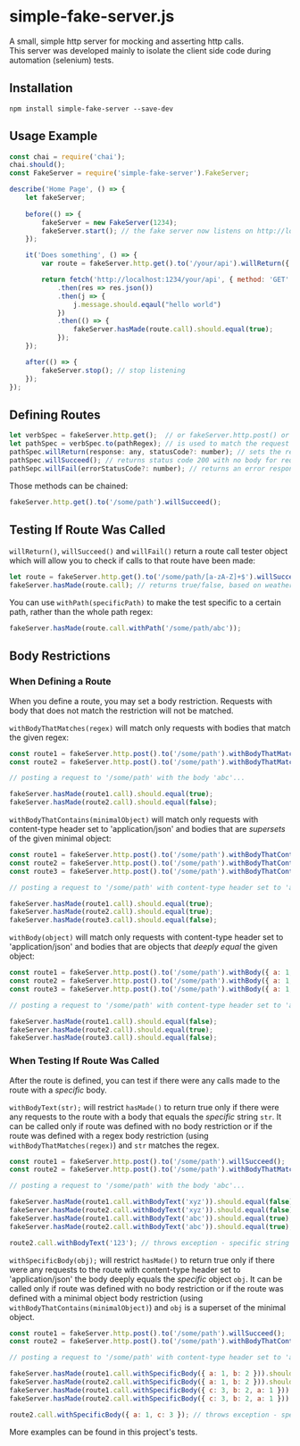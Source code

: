 # simple-fake-server.js
A small, simple http server for mocking and asserting http calls.  
This server was developed mainly to isolate the client side code during automation (selenium) tests.  

## Installation
`npm install simple-fake-server --save-dev`

## Usage Example
```js
const chai = require('chai');
chai.should();
const FakeServer = require('simple-fake-server').FakeServer;

describe('Home Page', () => {
    let fakeServer;
    
    before(() => {
        fakeServer = new FakeServer(1234);
        fakeServer.start(); // the fake server now listens on http://localhost:1234
    });

    it('Does something', () => {
        var route = fakeServer.http.get().to('/your/api').willReturn({ message: "hello world" });

        return fetch('http://localhost:1234/your/api', { method: 'GET' })
            .then(res => res.json())
            .then(j => {
                j.message.should.eqaul("hello world")
            })
            .then(() => {
                fakeServer.hasMade(route.call).should.equal(true);
            });
    });

    after(() => {
        fakeServer.stop(); // stop listening
    });
});
```

## Defining Routes

```js
let verbSpec = fakeServer.http.get();  // or fakeServer.http.post() or fakeServer.http.put() - is used to match the request's verb.
let pathSpec = verbSpec.to(pathRegex); // is used to match the request url.  
pathSpec.willReturn(response: any, statusCode?: number); // sets the response that the fake server will return for requests matching the path spec, default status code is 200.  
pathSpec.willSucceed(); // returns status code 200 with no body for requests matching the path spec.  
pathSepc.willFail(errorStatusCode?: number); // returns an error response with the provided status code, default code is 500.
```

Those methods can be chained:
```js
fakeServer.http.get().to('/some/path').willSucceed();
```

## Testing If Route Was Called

`willReturn()`, `willSucceed()` and `willFail()` return a route call tester object which will allow you to check if calls to that route have been made:

```js
let route = fakeServer.http.get().to('/some/path/[a-zA-Z]+$').willSucceed();
fakeServer.hasMade(route.call); // returns true/false, based on weather this route was called since the server was started.
```
 
You can use `withPath(specificPath)` to make the test specific to a certain path, rather than the whole path regex:
```js
fakeServer.hasMade(route.call.withPath('/some/path/abc'));
```

## Body Restrictions

### When Defining a Route

When you define a route, you may set a body restriction. Requests with body that does not match the restriction will not be matched.

`withBodyThatMatches(regex)` will match only requests with bodies that match the given regex:

```js
const route1 = fakeServer.http.post().to('/some/path').withBodyThatMatches('[a-zA-Z]+$').willSucceed();
const route2 = fakeServer.http.post().to('/some/path').withBodyThatMatches('[0-9]+$').willSucceed();

// posting a request to '/some/path' with the body 'abc'...

fakeServer.hasMade(route1.call).should.equal(true);
fakeServer.hasMade(route2.call).should.equal(false);
```

`withBodyThatContains(minimalObject)` will match only requests with content-type header set to 'application/json' and bodies that are *supersets* of the given minimal object:

```js
const route1 = fakeServer.http.post().to('/some/path').withBodyThatContains({ a: 1, b: 2 }).willSucceed();
const route2 = fakeServer.http.post().to('/some/path').withBodyThatContains({ a: 1, b: 2, c: 3 }).willSucceed();
const route3 = fakeServer.http.post().to('/some/path').withBodyThatContains({ a: 1, b: 2, c: 3, d: 4 }).willSucceed();

// posting a request to '/some/path' with content-type header set to 'application/json' and the body JSON.stringify({ b: 2, a: 1, c: 3 })...

fakeServer.hasMade(route1.call).should.equal(true);
fakeServer.hasMade(route2.call).should.equal(true);
fakeServer.hasMade(route3.call).should.equal(false);
```

`withBody(object)` will match only requests with content-type header set to 'application/json' and bodies that are objects that *deeply equal* the given object:

```js
const route1 = fakeServer.http.post().to('/some/path').withBody({ a: 1, b: 2 }).willSucceed();
const route2 = fakeServer.http.post().to('/some/path').withBody({ a: 1, b: 2, c: 3 }).willSucceed();
const route3 = fakeServer.http.post().to('/some/path').withBody({ a: 1, b: 2, c: 3, d: 4 }).willSucceed();

// posting a request to '/some/path' with content-type header set to 'application/json' and the body JSON.stringify({ b: 2, a: 1, c: 3 })...

fakeServer.hasMade(route1.call).should.equal(false);
fakeServer.hasMade(route2.call).should.equal(true);
fakeServer.hasMade(route3.call).should.equal(false);
```

### When Testing If Route Was Called

After the route is defined, you can test if there were any calls made to the route with a *specific* body.

`withBodyText(str);` will restrict `hasMade()` to return true only if there were any requests to the route with a body that equals the *specific* string `str`.
It can be called only if route was defined with no body restriction or if the route was defined with a regex body restriction (using `withBodyThatMatches(regex)`) and `str` matches the regex.

```js
const route1 = fakeServer.http.post().to('/some/path').willSucceed();
const route2 = fakeServer.http.post().to('/some/path').withBodyThatMatches('[a-zA-Z]+$').willSucceed();

// posting a request to '/some/path' with the body 'abc'...

fakeServer.hasMade(route1.call.withBodyText('xyz')).should.equal(false);
fakeServer.hasMade(route2.call.withBodyText('xyz')).should.equal(false);
fakeServer.hasMade(route1.call.withBodyText('abc')).should.equal(true);
fakeServer.hasMade(route2.call.withBodyText('abc')).should.equal(true);

route2.call.withBodyText('123'); // throws exception - specific string does not match the regex
```

`withSpecificBody(obj);` will restrict `hasMade()` to return true only if there were any requests to the route with content-type header set to 'application/json' the body deeply equals the *specific* object `obj`.
It can be called only if route was defined with no body restriction or if the route was defined with a minimal object body restriction (using `withBodyThatContains(minimalObject)`) and `obj` is a superset of the minimal object.

```js
const route1 = fakeServer.http.post().to('/some/path').willSucceed();
const route2 = fakeServer.http.post().to('/some/path').withBodyThatContains({ a: 1, b: 2 }).willSucceed();

// posting a request to '/some/path' with content-type header set to 'application/json' and body JSON.stringify({ a: 1, b: 2, c: 3 })...

fakeServer.hasMade(route1.call.withSpecificBody({ a: 1, b: 2 })).should.equal(false);
fakeServer.hasMade(route2.call.withSpecificBody({ a: 1, b: 2 })).should.equal(false);
fakeServer.hasMade(route1.call.withSpecificBody({ c: 3, b: 2, a: 1 })).should.equal(true);
fakeServer.hasMade(route2.call.withSpecificBody({ c: 3, b: 2, a: 1 })).should.equal(true);

route2.call.withSpecificBody({ a: 1, c: 3 }); // throws exception - specific body is not a superset of the minimal object
```

More examples can be found in this project's tests.